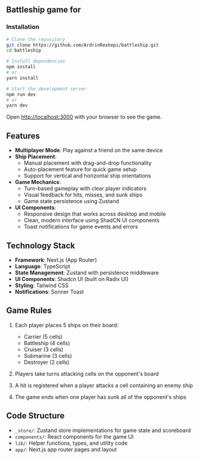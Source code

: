 ## Battleship game for

### Installation

```bash
# Clone the repository
git clone https://github.com/ArdrinRexhepi/battleship.git
cd battleship

# Install dependencies
npm install
# or
yarn install

# Start the development server
npm run dev
# or
yarn dev
```

Open [http://localhost:3000](http://localhost:3000) with your browser to see the game.

## Features

- **Multiplayer Mode**: Play against a friend on the same device
- **Ship Placement**:
  - Manual placement with drag-and-drop functionality
  - Auto-placement feature for quick game setup
  - Support for vertical and horizontal ship orientations
- **Game Mechanics**:
  - Turn-based gameplay with clear player indicators
  - Visual feedback for hits, misses, and sunk ships
  - Game state persistence using Zustand
- **UI Components**:
  - Responsive design that works across desktop and mobile
  - Clean, modern interface using ShadCN UI components
  - Toast notifications for game events and errors

## Technology Stack

- **Framework**: Next.js (App Router)
- **Language**: TypeScript
- **State Management**: Zustand with persistence middleware
- **UI Components**: Shadcn UI (built on Radix UI)
- **Styling**: Tailwind CSS
- **Notifications**: Sonner Toast

## Game Rules

1. Each player places 5 ships on their board:

   - Carrier (5 cells)
   - Battleship (4 cells)
   - Cruiser (3 cells)
   - Submarine (3 cells)
   - Destroyer (2 cells)

2. Players take turns attacking cells on the opponent's board
3. A hit is registered when a player attacks a cell containing an enemy ship
4. The game ends when one player has sunk all of the opponent's ships

## Code Structure

- `_store/`: Zustand store implementations for game state and scoreboard
- `components/`: React components for the game UI
- `lib/`: Helper functions, types, and utility code
- `app/`: Next.js app router pages and layout
